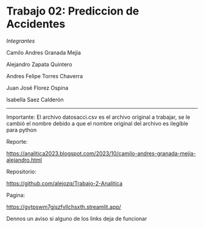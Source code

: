 # Trabajo 02: Prediccion de Accidentes

*Integrantes*

Camilo Andres Granada Mejia

Alejandro Zapata Quintero

Andres Felipe Torres Chaverra 

Juan José Florez Ospina 

Isabella Saez Calderón 

------------------------------------------------------------------------
Importante: El archivo datosacci.csv es el archivo original a trabajar, se le cambió el nombre debido a que el nombre original del archivo es ilegible para python

Reporte:

https://analitica2023.blogspot.com/2023/10/camilo-andres-granada-mejia-alejandro.html

Repositorio:

https://github.com/alejozq/Trabajo-2-Analitica

Pagina:

https://gvtpswm7gjszfvllchsxth.streamlit.app/

Dennos un aviso si alguno de los links deja de funcionar
